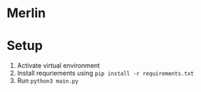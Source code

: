 # Merlin

# Setup
1. Activate virtual environment
2. Install requriements using `pip install -r requirements.txt`
3. Run `python3 main.py`
